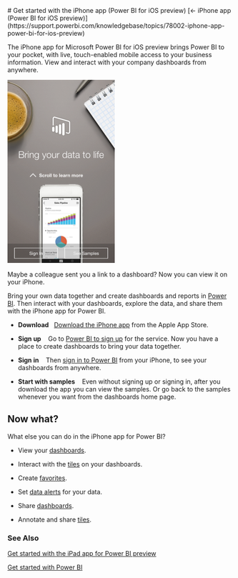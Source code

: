 <properties pageTitle="Get started with the iPhone app (Power BI for iOS preview)" description="Get started with the iPhone app (Power BI for iOS preview)" services="powerbi" documentationCenter="" authors="v-anpasi" manager="mblythe" editor=""/>
<tags ms.service="powerbi" ms.devlang="NA" ms.topic="article" ms.tgt_pltfrm="NA" ms.workload="powerbi" ms.date="06/16/2015" ms.author="v-anpasi"/>
# Get started with the iPhone app (Power BI for iOS preview)
[← iPhone app (Power BI for iOS preview)](https://support.powerbi.com/knowledgebase/topics/78002-iphone-app-power-bi-for-ios-preview)

The iPhone app for Microsoft Power BI for iOS preview brings Power BI to your pocket, with live, touch-enabled mobile access to your business information. View and interact with your company dashboards from anywhere.

![](media/powerbi-mobile-ipad/PBI_iPhoneSignIn.png)

Maybe a colleague sent you a link to a dashboard? Now you can view it on your iPhone.

Bring your own data together and create dashboards and reports in [Power BI](http://go.microsoft.com/fwlink/?LinkID=513879 "Power BI to sign up"). Then interact with your dashboards, explore the data, and share them with the iPhone app for Power BI.

-   **Download**   [Download the iPhone app](http://go.microsoft.com/fwlink/?LinkId=522062 "Download the iPhone app") from the Apple App Store.

-   **Sign up**    Go to [Power BI to sign up](http://go.microsoft.com/fwlink/?LinkID=513879 "Power BI to sign up") for the service. Now you have a place to create dashboards to bring your data together.

-   **Sign in**    Then [sign in to Power BI](http://go.microsoft.com/fwlink/?LinkId=522061 "sign in to Power BI") from your iPhone, to see your dashboards from anywhere.

-   **Start with samples**    Even without signing up or signing in, after you download the app you can view the samples. Or go back to the samples whenever you want from the dashboards home page.

## Now what?

What else you can do in the iPhone app for Power BI?

-   View your [dashboards](http://support.powerbi.com/knowledgebase/articles/527051-dashboards-in-the-iphone-app-power-bi-for-ios-pre).

-   Interact with the [tiles](http://support.powerbi.com/knowledgebase/articles/527054-tiles-in-the-iphone-app-power-bi-for-ios-preview) on your dashboards.

-   Create [favorites](http://support.powerbi.com/knowledgebase/articles/527060-favorites-in-the-iphone-app-power-bi-for-ios-prev).

-   Set [data alerts](http://support.powerbi.com/knowledgebase/articles/527063-create-data-alerts-in-the-iphone-app-power-bi-for) for your data.

-   Share [dashboards](http://support.powerbi.com/knowledgebase/articles/527075-share-a-dashboard-from-the-iphone-app-power-bi-fo).

-   Annotate and share [tiles](http://support.powerbi.com/knowledgebase/articles/527099-annotate-and-share-a-tile-from-the-iphone-app-pow).

### See Also

[Get started with the iPad app for Power BI preview](http://support.powerbi.com/knowledgebase/articles/467172-get-started-with-the-ipad-app-power-bi-for-ios-pr)

[Get started with Power BI](http://support.powerbi.com/knowledgebase/articles/430814-get-started-with-power-bi-preview)
